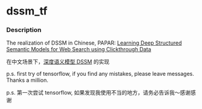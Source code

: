# dssm_tf
### Description
The realization of DSSM in Chinese, PAPAR: [Learning Deep Structured Semantic Models for Web Search using Clickthrough Data](https://www.microsoft.com/en-us/research/wp-content/uploads/2016/02/cikm2013_DSSM_fullversion.pdf)

在中文场景下，[深度语义模型 DSSM](https://www.microsoft.com/en-us/research/wp-content/uploads/2016/02/cikm2013_DSSM_fullversion.pdf) 的实现

p.s. first try of tensorflow, if you find any mistakes, please leave messages. Thanks a million.

p.s. 第一次尝试 tensorflow, 如果发现我使用不当的地方，请务必告诉我～感谢感谢